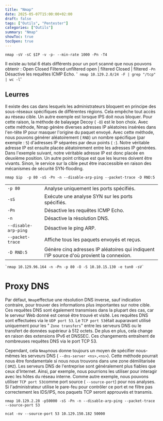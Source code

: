 ```yaml
---
title: "Nmap"
date: 2025-05-07T15:00:00+02:00
draft: false
tags: ["Outils", "Pentester"]
categories: ["Outils"]
summary: "Nmap"
showToc: true
tocOpen: true
---
```

`nmap -sV -sC $IP -v -p- --min-rate 1000 -Pn -T4`

II existe au total 6 états différents pour un port scanné que nous pouvons obtenir : 
Open 
Closed 
Filtered
unfiltered
open | filtered
Closed | filtered 
`-Pn`   Désactive les requêtes ICMP Echo.
'` nmap 10.129.2.0/24 -F | grep "/tcp" | wc -l`'

## Leurres

Il existe des cas dans lesquels les administrateurs bloquent en principe des sous-réseaux spécifiques de différentes régions. Cela empêche tout accès au réseau cible. Un autre exemple est lorsque IPS doit nous bloquer. Pour cette raison, la méthode de balayage Decoy ( `-D`) est le bon choix. Avec cette méthode, Nmap génère diverses adresses IP aléatoires insérées dans l'en-tête IP pour masquer l'origine du paquet envoyé. Avec cette méthode, nous pouvons générer aléatoirement ( `RND`) un nombre spécifique (par exemple : `5`) d'adresses IP séparées par deux points ( `:`). Notre véritable adresse IP est ensuite placée aléatoirement entre les adresses IP générées. Dans l'exemple suivant, notre véritable adresse IP est donc placée en deuxième position. Un autre point critique est que les leurres doivent être vivants. Sinon, le service sur la cible peut être inaccessible en raison des mécanismes de sécurité SYN-flooding.

```
nmap $ip  -p 80 -sS -Pn -n --disable-arp-ping --packet-trace -D RND:5
```

|   |   |
|---|---|
|`-p 80`|Analyse uniquement les ports spécifiés.|
|`-sS`|Exécute une analyse SYN sur les ports spécifiés.|
|`-Pn`|Désactive les requêtes ICMP Echo.|
|`-n`|Désactive la résolution DNS.|
|`--disable-arp-ping`|Désactive le ping ARP.|
|`--packet-trace`|Affiche tous les paquets envoyés et reçus.|
|`-D RND:5`|Génère cinq adresses IP aléatoires qui indiquent l'IP source d'où provient la connexion.|

```
`nmap 10.129.96.164 -n -Pn -p 80 -O -S 10.10.15.130 -e tun0 -sV`
```

# Proxy DNS

Par défaut, `Nmap`effectue une résolution DNS inverse, sauf indication contraire, pour trouver des informations plus importantes sur notre cible. Ces requêtes DNS sont également transmises dans la plupart des cas, car le serveur Web donné est censé être trouvé et visité. Les requêtes DNS sont effectuées via le `UDP port 53`. Le `TCP port 53`était auparavant utilisé uniquement pour les " `Zone transfers`" entre les serveurs DNS ou le transfert de données supérieur à 512 octets. De plus en plus, cela change en raison des extensions IPv6 et DNSSEC. Ces changements entraînent de nombreuses requêtes DNS via le port TCP 53.

Cependant, cela `Nmap`nous donne toujours un moyen de spécifier nous-mêmes les serveurs DNS ( `--dns-server <ns>,<ns>`). Cette méthode pourrait nous être fondamentale si nous nous trouvons dans une zone démilitarisée ( `DMZ`). Les serveurs DNS de l'entreprise sont généralement plus fiables que ceux d'Internet. Ainsi, par exemple, nous pourrions les utiliser pour interagir avec les hôtes du réseau interne. Comme autre exemple, nous pouvons utiliser `TCP port 53`comme port source ( `--source-port`) pour nos analyses. Si l'administrateur utilise le pare-feu pour contrôler ce port et ne filtre pas correctement les IDS/IPS, nos paquets TCP seront approuvés et transmis.


```
nmap 10.129.2.28 -p50000 -sS -Pn -n --disable-arp-ping --packet-trace --source-port 53
```



```
ncat -nv --source-port 53 10.129.150.182 50000
```

